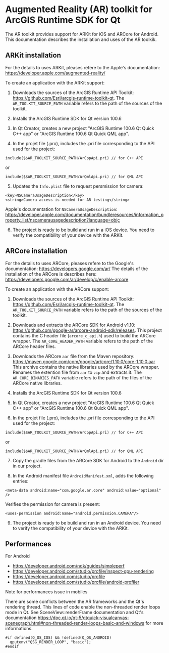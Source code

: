 
# Augmented Reality (AR) toolkit for ArcGIS Runtime SDK for Qt

The AR toolkit provides support for ARKit for iOS and ARCore for Android.
This documentation describes the installation and uses of the AR toolkik.

## ARKit installation

For the details to uses ARKit, pleases refere to the Apple's documentation: https://developer.apple.com/augmented-reality/

To create an application with the ARKit support:

1. Downloads the sources of the ArcGIS Runtime API Toolkit: https://github.com/Esri/arcgis-runtime-toolkit-qt.
The `AR_TOOLKIT_SOURCE_PATH` variable refers to the path of the sources of the toolkit.

2. Installs the ArcGIS Runtime SDK for Qt version 100.6

3. In Qt Creator, creates a new project "ArcGIS Runtime 100.6 Qt Quick C++ app" or "ArcGIS Runtime 100.6 Qt Quick QML app".

4. In the projet file (.pro), includes the .pri file corresponding to the API used for the project:

```
include($$AR_TOOLKIT_SOURCE_PATH/ArCppApi.pri) // for C++ API
```
or
```
include($$AR_TOOLKIT_SOURCE_PATH/ArQmlApi.pri) // for QML API
```

5. Updates the `Info.plist` file to request persmission for camera:

```
<key>NSCameraUsageDescription</key>
<string>Camera access is needed for AR testing</string>
```

Apple's documentation for `NSCameraUsageDescription`: https://developer.apple.com/documentation/bundleresources/information_property_list/nscamerausagedescription?language=objc

6. The project is ready to be build and run in a iOS device. You need to verify the compatibility of your device
with the ARKit.


## ARCore installation

For the details to uses ARCore, pleases refere to the Google's documentation: https://developers.google.com/ar/
The details of the installation of the ARCore is describes here: https://developers.google.com/ar/develop/c/enable-arcore

To create an application with the ARCore support:

1. Downloads the sources of the ArcGIS Runtime API Toolkit: https://github.com/Esri/arcgis-runtime-toolkit-qt.
The `AR_TOOLKIT_SOURCE_PATH` variable refers to the path of the sources of the toolkit.

2. Downloads and extracts the ARCore SDK for Android v1.10: https://github.com/google-ar/arcore-android-sdk/releases.
This project contains the C header file (`arcore_c_api.h`) used to build the ARCore wrapper.
The `AR_CORE_HEADER_PATH` variable refers to the path of the ARCore header files.

3. Downloads the ARCore `aar` file from the Maven repository: https://maven.google.com/com/google/ar/core/1.10.0/core-1.10.0.aar
This archive contains the native libraries used by the ARCore wrapper. Renames the extention file from `aar` to `zip` and
extracts it.
The `AR_CORE_BINARIES_PATH` variable refers to the path of the files of the ARCore native libraries.

4. Installs the ArcGIS Runtime SDK for Qt version 100.6

5. In Qt Creator, creates a new project "ArcGIS Runtime 100.6 Qt Quick C++ app" or "ArcGIS Runtime 100.6 Qt Quick QML app".

6. In the projet file (.pro), includes the .pri file corresponding to the API used for the project:

```
include($$AR_TOOLKIT_SOURCE_PATH/ArCppApi.pri) // for C++ API
```
or
```
include($$AR_TOOLKIT_SOURCE_PATH/ArQmlApi.pri) // for QML API
```

7. Copy the gradle files from the ARCore SDK for Android to the `Android` dir in our project.

8. In the Android manifest file `AndroidManifest.xml`, adds the following entries:

```
<meta-data android:name="com.google.ar.core" android:value="optional" />
```

Verifies the permission for camera is present:

```
<uses-permission android:name="android.permission.CAMERA"/>
```

9. The project is ready to be build and run in an Android device. You need to verify the compatibility of your device
with the ARKit.



## Performances

For Android

- https://developer.android.com/ndk/guides/simpleperf
- https://developer.android.com/studio/profile/inspect-gpu-rendering
- https://developer.android.com/studio/profile
- https://developer.android.com/studio/profile/android-profiler

Note for performances issue in mobiles

There are some conflicts between the AR frameworks and the Qt's rendering thread.
This lines of code enable the non-threaded render loops mode in Qt.
See SceneView::renderFrame documentation and Qt's documentation
https://doc.qt.io/qt-5/qtquick-visualcanvas-scenegraph.html#non-threaded-render-loops-basic-and-windows
for more informations.

```
#if defined(Q_OS_IOS) && !defined(Q_OS_ANDROID)
  qputenv("QSG_RENDER_LOOP", "basic");
#endif
```
